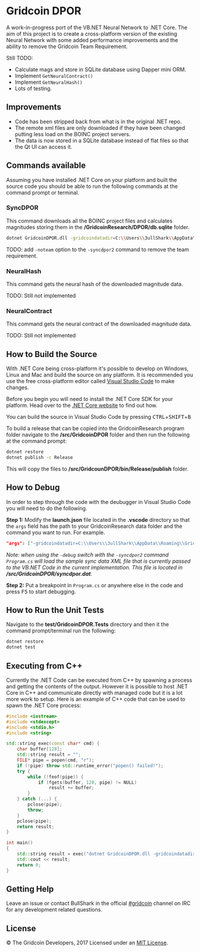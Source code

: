 # Gridcoin DPOR
A work-in-progress port of the VB.NET Neural Network to .NET Core. The aim of this project is to create a cross-platform version of the existing Neural Network with some added performance improvements and the ability to remove the Gridcoin Team Requirement.

Still TODO: 
- Calculate mags and store in SQLite database using Dapper mini ORM.
- Implement `GetNeuralContract()`
- Implement `GetNeuralHash()`
- Lots of testing.

## Improvements
- Code has been stripped back from what is in the original .NET repo.
- The remote xml files are only downloaded if they have been changed putting less load on the BOINC project servers.
- The data is now stored in a SQLite database instead of flat files so that the Qt UI can access it.

## Commands available
Assuming you have installed .NET Core on your platform and built the source code you should be able to run the following commands at the command prompt or terminal.

### SyncDPOR
This command downloads all the BOINC project files and calculates magnitudes storing them in the **/GridcoinResearch/DPOR/db.sqlite** folder.

```bash
dotnet GridcoinDPOR.dll -gridcoindatadir=C:\\Users\\3ullShark\\AppData\\Roaming\\GridcoinResearch -syncdpor2=SYNCDATAXML
```

TODO: add `-noteam` option to the `-syncdpor2` command to remove the team requirement.

### NeuralHash
This command gets the neural hash of the downloaded magnitude data.

TODO: Still not implemented

### NeuralContract
This command gets the neural contract of the downloaded magnitude data.

TODO: Still not implemented

## How to Build the Source
With .NET Core being cross-platform it's possible to develop on Windows, Linux and Mac and build the source on any platform. It is recommended you use the free cross-platform editor called [Visual Studio Code][1] to make changes.

Before you begin you will need to install the .NET Core SDK for your platform. Head over to the [.NET Core website][3] to find out how.

You can build the source in Visual Studio Code by pressing <kbd>CTRL</kbd>+<kbd>SHIFT</kbd>+<kbd>B</kbd>

To build a release that can be copied into the GridcoinResearch program folder navigate to the **/src/GridcoinDPOR** folder and then run the following at the command prompt:

```bash
dotnet restore
dotnet publish -c Release
```

This will copy the files to **/src/GridcounDPOR/bin/Release/publish** folder.

## How to Debug
In order to step through the code with the deubugger in Visual Studio Code you will need to do the following.

**Step 1:** Modify the **launch.json** file located in the **.vscode** directory so that the `args` field has the path to your GridcoinResearch data folder and the command you want to run. For example. 

```json
"args": ["-gridcoindatadir=C:\\Users\\3ullShark\\AppData\\Roaming\\GridcoinResearch", "-syncdpor2", "-debug"],
```

*Note: when using the `-debug` switch with the `-syncdpor2` command `Program.cs` will load the sample sync data XML file that is currently passed to the VB.NET Code in the current implementation. This file is located in **/src/GridcoinDPOR/syncdpor.dat**.* 

**Step 2:** Put a breakpoint in `Program.cs` or anywhere else in the code and press <kbd>F5</kbd> to start debugging.

## How to Run the Unit Tests
Navigate to the **test/GridcoinDPOR.Tests** directory and then it the command prompt/terminal run the following:

```bash
dotnet restore
dotnet test
```

## Executing from C++
Currently the .NET Code can be executed from C++ by spawning a process and getting the contents of the output. However it is possible to host .NET Core in C++ and communicate directly with managed code but it is a lot more work to setup. Here is an example of C++ code that can be used to spawn the .NET Core process:

```c++
#include <iostream>
#include <stdexcept>
#include <stdio.h>
#include <string>

std::string exec(const char* cmd) {
    char buffer[128];
    std::string result = "";
    FILE* pipe = popen(cmd, "r");
    if (!pipe) throw std::runtime_error("popen() failed!");
    try {
        while (!feof(pipe)) {
            if (fgets(buffer, 128, pipe) != NULL)
                result += buffer;
        }
    } catch (...) {
        pclose(pipe);
        throw;
    }
    pclose(pipe);
    return result;
}

int main()
{   
    std::string result = exec("dotnet GridcoinDPOR.dll -gridcoindatadir=\"C:\\Users\\3ullShark\\AppData\\Roaming\\GridcoinResearch\" -syncdpor2=[SYNCDATAXML]");
    std::cout << result;
    return 0;
}
```

## Getting Help
Leave an issue or contact BullShark in the official [#gridcoin][2] channel on IRC for any development related questions.

## License
© The Gridcoin Developers, 2017 Licensed under an [MIT License](/LICENSE).

[1]: https://code.visualstudio.com/
[2]: https://kiwiirc.com/client/irc.freenode.net:6667/#gridcoin
[3]: https://www.microsoft.com/net/core#linuxdebian

